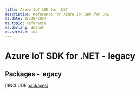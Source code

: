 ```yaml
---
title: Azure IoT SDK for .NET
description: Reference for Azure IoT SDK for .NET
ms.date: 02/20/2024
ms.topic: reference
ms.devlang: dotnet
ms.service: iot
---
```

# Azure IoT SDK for .NET - legacy
## Packages - legacy
[!INCLUDE [packages](iot-index.md)]